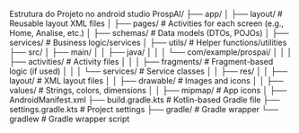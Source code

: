 Estrutura do Projeto no android studio
ProspAI/
├── app/
│   ├── layout/              # Reusable layout XML files
│   ├── pages/               # Activities for each screen (e.g., Home, Analise, etc.)
│   ├── schemas/             # Data models (DTOs, POJOs)
│   ├── services/            # Business logic/services
│   ├── utils/               # Helper functions/utilities
├── src/
│   ├── main/
│   │   ├── java/
│   │   │   └── com/example/prospai/
│   │   │       ├── activities/   # Activity files
│   │   │       ├── fragments/    # Fragment-based logic (if used)
│   │   │       └── services/     # Service classes
│   │   ├── res/
│   │       ├── layout/           # XML layout files
│   │       ├── drawable/         # Images and icons
│   │       ├── values/           # Strings, colors, dimensions
│   │       ├── mipmap/           # App icons
│   ├── AndroidManifest.xml
├── build.gradle.kts              # Kotlin-based Gradle file
├── settings.gradle.kts           # Project settings
├── gradle/                       # Gradle wrapper
└── gradlew                       # Gradle wrapper script
